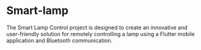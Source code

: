 # Smart-lamp
The Smart Lamp Control project is designed to create an innovative and user-friendly solution for remotely controlling a lamp using a Flutter mobile application and Bluetooth communication.
